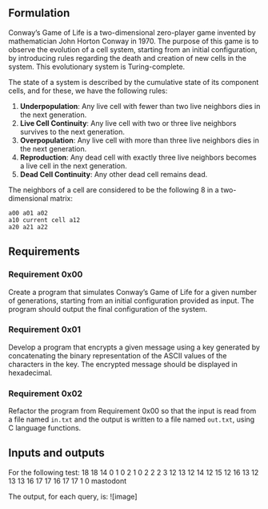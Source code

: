 ## Formulation

Conway’s Game of Life is a two-dimensional zero-player game invented by mathematician John Horton Conway in 1970. The purpose of this game is to observe the evolution of a cell system, starting from an initial configuration, by introducing rules regarding the death and creation of new cells in the system. This evolutionary system is Turing-complete.

The state of a system is described by the cumulative state of its component cells, and for these, we have the following rules:

1. **Underpopulation**: Any live cell with fewer than two live neighbors dies in the next generation.
2. **Live Cell Continuity**: Any live cell with two or three live neighbors survives to the next generation.
3. **Overpopulation**: Any live cell with more than three live neighbors dies in the next generation.
4. **Reproduction**: Any dead cell with exactly three live neighbors becomes a live cell in the next generation.
5. **Dead Cell Continuity**: Any other dead cell remains dead.

The neighbors of a cell are considered to be the following 8 in a two-dimensional matrix:

```
a00 a01 a02
a10 current cell a12
a20 a21 a22
```

## Requirements

### Requirement 0x00

Create a program that simulates Conway’s Game of Life for a given number of generations, starting from an initial configuration provided as input. The program should output the final configuration of the system.

### Requirement 0x01

Develop a program that encrypts a given message using a key generated by concatenating the binary representation of the ASCII values of the characters in the key. The encrypted message should be displayed in hexadecimal.

### Requirement 0x02

Refactor the program from Requirement 0x00 so that the input is read from a file named `in.txt` and the output is written to a file named `out.txt`, using C language functions.


## Inputs and outputs
For the following test:
18
18
14
0
1
0
2
1
0
2
2
2
3
12
13
12 
14
12 
15
12 
16
13 
12
13 
13
16
17
17
16
17
17
1
0
mastodont

The output, for each query, is:
![image]

